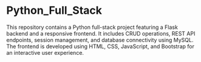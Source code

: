 # Python_Full_Stack
This repository contains a Python full-stack project featuring a Flask backend and a responsive frontend. It includes CRUD operations, REST API endpoints, session management, and database connectivity using MySQL. The frontend is developed using HTML, CSS, JavaScript, and Bootstrap for an interactive user experience.
